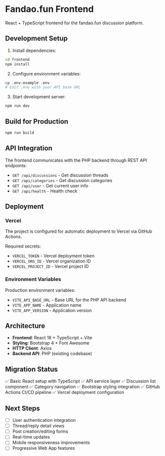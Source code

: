 # Fandao.fun Frontend

React + TypeScript frontend for the fandao.fun discussion platform.

## Development Setup

1. Install dependencies:
```bash
cd frontend
npm install
```

2. Configure environment variables:
```bash
cp .env.example .env
# Edit .env with your API base URL
```

3. Start development server:
```bash
npm run dev
```

## Build for Production

```bash
npm run build
```

## API Integration

The frontend communicates with the PHP backend through REST API endpoints:

- `GET /api/discussions` - Get discussion threads
- `GET /api/categories` - Get discussion categories  
- `GET /api/user` - Get current user info
- `GET /api/health` - Health check

## Deployment

### Vercel

The project is configured for automatic deployment to Vercel via GitHub Actions.

Required secrets:
- `VERCEL_TOKEN` - Vercel deployment token
- `VERCEL_ORG_ID` - Vercel organization ID
- `VERCEL_PROJECT_ID` - Vercel project ID

### Environment Variables

Production environment variables:
- `VITE_API_BASE_URL` - Base URL for the PHP API backend
- `VITE_APP_NAME` - Application name
- `VITE_APP_VERSION` - Application version

## Architecture

- **Frontend**: React 18 + TypeScript + Vite
- **Styling**: Bootstrap 4 + Font Awesome
- **HTTP Client**: Axios
- **Backend API**: PHP (existing codebase)

## Migration Status

✅ Basic React setup with TypeScript
✅ API service layer
✅ Discussion list component
✅ Category navigation
✅ Bootstrap styling integration
✅ GitHub Actions CI/CD pipeline
✅ Vercel deployment configuration

## Next Steps

- [ ] User authentication integration
- [ ] Thread/reply detail views
- [ ] Post creation/editing forms
- [ ] Real-time updates
- [ ] Mobile responsiveness improvements
- [ ] Progressive Web App features
